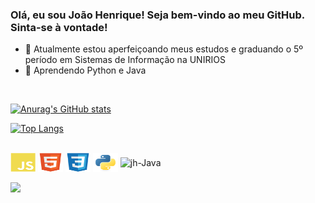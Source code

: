 ### Olá, eu sou João Henrique! Seja bem-vindo ao meu GitHub. Sinta-se à vontade!


- 🔭 Atualmente estou aperfeiçoando meus estudos e graduando o 5º período em Sistemas de Informação na UNIRIOS
- 🌱 Aprendendo Python e Java

<br>

[![Anurag's GitHub stats](https://github-readme-stats.vercel.app/api?username=joaohenriquejh&theme=tokyonight&show_icons=true&card_width=500)]([https://github.com/anuraghazra/github-readme-stats](https://github.com/joaohenriquejh))

[![Top Langs](https://github-readme-stats.vercel.app/api/top-langs/?username=joaohenriquejh&theme=tokyonight&card_width=500)]([https://github.com/anuraghazra/github-readme-stats](https://github.com/joaohenriquejh))

<div style="display: inline_block"><br>
  <img align="center" alt="jh-Js" height="30" width="40" src="https://raw.githubusercontent.com/devicons/devicon/master/icons/javascript/javascript-plain.svg">
  <img align="center" alt="jh-HTML" height="30" width="40" src="https://raw.githubusercontent.com/devicons/devicon/master/icons/html5/html5-original.svg">
  <img align="center" alt="jh-CSS" height="30" width="40" src="https://raw.githubusercontent.com/devicons/devicon/master/icons/css3/css3-original.svg">
  <img align="center" alt="jh-Python" height="30" width="40" src="https://raw.githubusercontent.com/devicons/devicon/master/icons/python/python-original.svg">
  <img align="center" alt="jh-Java" height="30" width="40" src="https://cdn.jsdelivr.net/gh/devicons/devicon/icons/java/java-original.svg"">
</div>
 
<div> <br>
  <a href="https://www.instagram.com/henrique_b12/?igshid=ZDdkNTZiNTM%3D" target="_blank"><img src="https://img.shields.io/badge/-Instagram-%23E4405F?style=for-the-badge&logo=instagram&logoColor=white" target="_blank"></a>
  
</div>                                                                                                      
